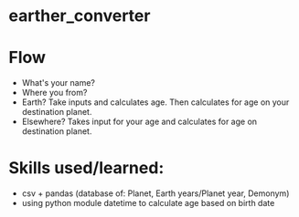 # earther_converter
# Flow
- What's your name?
- Where you from?
- Earth? Take inputs and calculates age. Then calculates for age on your
destination planet.
- Elsewhere? Takes input for your age and calculates for age on destination
planet.

# Skills used/learned:
- csv + pandas (database of: Planet, Earth years/Planet year, Demonym)
- using python module datetime to calculate age based on birth date
